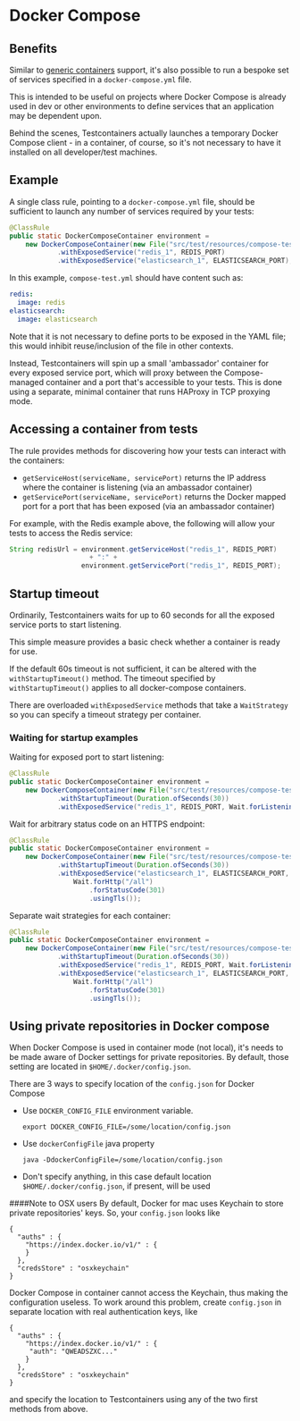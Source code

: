 # Docker Compose

## Benefits

Similar to [generic containers](generic_containers.md) support, it's also possible to run a bespoke set of services
specified in a `docker-compose.yml` file.

This is intended to be useful on projects where Docker Compose is already used in dev or other environments to define
services that an application may be dependent upon.

Behind the scenes, Testcontainers actually launches a temporary Docker Compose client - in a container, of course, so
it's not necessary to have it installed on all developer/test machines.

## Example

A single class rule, pointing to a `docker-compose.yml` file, should be sufficient to launch any number of services
required by your tests:
```java
@ClassRule
public static DockerComposeContainer environment =
    new DockerComposeContainer(new File("src/test/resources/compose-test.yml"))
            .withExposedService("redis_1", REDIS_PORT)
            .withExposedService("elasticsearch_1", ELASTICSEARCH_PORT);
```

In this example, `compose-test.yml` should have content such as:
```yaml
redis:
  image: redis
elasticsearch:
  image: elasticsearch
```

Note that it is not necessary to define ports to be exposed in the YAML file; this would inhibit reuse/inclusion of the
file in other contexts.

Instead, Testcontainers will spin up a small 'ambassador' container for every exposed service port, which will proxy
between the Compose-managed container and a port that's accessible to your tests. This is done using a separate, minimal
container that runs HAProxy in TCP proxying mode.

## Accessing a container from tests

The rule provides methods for discovering how your tests can interact with the containers:

* `getServiceHost(serviceName, servicePort)` returns the IP address where the container is listening (via an ambassador
    container)
* `getServicePort(serviceName, servicePort)` returns the Docker mapped port for a port that has been exposed (via an
    ambassador container)

For example, with the Redis example above, the following will allow your tests to access the Redis service:
```java
String redisUrl = environment.getServiceHost("redis_1", REDIS_PORT)
                    + ":" +
                  environment.getServicePort("redis_1", REDIS_PORT);
```

## Startup timeout
Ordinarily, Testcontainers waits for up to 60 seconds for all the exposed service ports to start listening.

This simple measure provides a basic check whether a container is ready for use.

If the default 60s timeout is not sufficient, it can be altered with the `withStartupTimeout()` method.
The timeout specified by `withStartupTimeout()` applies to all docker-compose containers.

There are overloaded `withExposedService` methods that take a `WaitStrategy` so you can specify a timeout strategy per container.


### Waiting for startup examples

Waiting for exposed port to start listening:
```java
@ClassRule
public static DockerComposeContainer environment =
    new DockerComposeContainer(new File("src/test/resources/compose-test.yml"))
            .withStartupTimeout(Duration.ofSeconds(30))
            .withExposedService("redis_1", REDIS_PORT, Wait.forListeningPort());
```

Wait for arbitrary status code on an HTTPS endpoint:
```java
@ClassRule
public static DockerComposeContainer environment =
    new DockerComposeContainer(new File("src/test/resources/compose-test.yml"))
            .withStartupTimeout(Duration.ofSeconds(30))
            .withExposedService("elasticsearch_1", ELASTICSEARCH_PORT, 
                Wait.forHttp("/all")
                    .forStatusCode(301)
                    .usingTls());
```

Separate wait strategies for each container:
```java
@ClassRule
public static DockerComposeContainer environment =
    new DockerComposeContainer(new File("src/test/resources/compose-test.yml"))
            .withStartupTimeout(Duration.ofSeconds(30))
            .withExposedService("redis_1", REDIS_PORT, Wait.forListeningPort())
            .withExposedService("elasticsearch_1", ELASTICSEARCH_PORT, 
                Wait.forHttp("/all")
                    .forStatusCode(301)
                    .usingTls());
```


## Using private repositories in Docker compose
When Docker Compose is used in container mode (not local), it's needs to be made aware of Docker settings for private repositories. 
By default, those setting are located in `$HOME/.docker/config.json`. 

There are 3 ways to specify location of the `config.json` for Docker Compose
* Use `DOCKER_CONFIG_FILE` environment variable. 

    `export DOCKER_CONFIG_FILE=/some/location/config.json` 

* Use `dockerConfigFile` java property
    
    `java -DdockerConfigFile=/some/location/config.json`

* Don't specify anything, in this case default location `$HOME/.docker/config.json`, if present, will be used 

####Note to OSX users
By default, Docker for mac uses Keychain to store private repositories' keys. So, your `config.json` looks like
```$json
{
  "auths" : {
    "https://index.docker.io/v1/" : {
    }
  },
  "credsStore" : "osxkeychain"
}
```

Docker Compose in container cannot access the Keychain, thus making the configuration useless. 
To work around this problem, create `config.json` in separate location with real authentication keys, like 
```$json
{
  "auths" : {
    "https://index.docker.io/v1/" : {
     "auth": "QWEADSZXC..."
    }
  },
  "credsStore" : "osxkeychain"
}
```
and specify the location to Testcontainers using any of the two first methods from above. 
